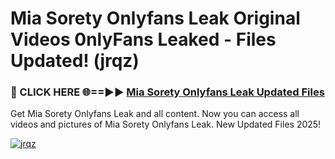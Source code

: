 # Mia Sorety Onlyfans Leak Original Videos 0nlyFans Leaked - Files Updated! (jrqz)

<h3>🔴 CLICK HERE 🌐==►► <a href="https://tinyurl.com/x26r9saj" rel="nofollow">Mia Sorety Onlyfans Leak Updated Files</a></h3>

Get Mia Sorety Onlyfans Leak and all content. Now you can access all videos and pictures of Mia Sorety Onlyfans Leak. New Updated Files 2025!

[![jrqz](https://i.imgur.com/LkgZPqh.gif)](https://tinyurl.com/x26r9saj)
